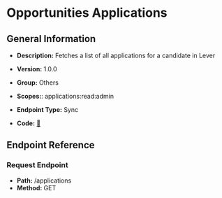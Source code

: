 # Opportunities Applications

## General Information

- **Description:** Fetches a list of all applications for a candidate in Lever

- **Version:** 1.0.0
- **Group:** Others
- **Scopes:**: applications:read:admin
- **Endpoint Type:** Sync
- **Code:** [🔗](https://github.com/NangoHQ/integration-templates/tree/main/integrations/lever-sandbox/syncs/opportunities-applications.ts)

## Endpoint Reference

### Request Endpoint

- **Path:** /applications
- **Method:** GET
